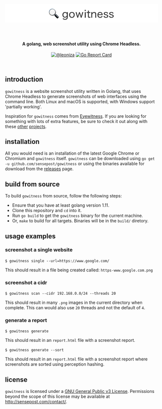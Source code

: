 <h1 align="center">
  <br>
  <a href="https://github.com/sensepost/objection">
    <img src="images/gowitness-logo.png" alt="objection"></a>
  <br>
  <br>
</h1>

<h4 align="center">A golang, web screenshot utility using Chrome Headless.</h4>
<p align="center">
  <a href="https://twitter.com/leonjza"><img src="https://img.shields.io/badge/Twitter-%40leonjza-blue.svg" alt="@leonjza" height="18"></a>
  <a href="https://goreportcard.com/report/github.com/sensepost/gowitness"><img src="https://goreportcard.com/badge/github.com/sensepost/gowitness" alt="Go Report Card" height="18"></a>
</p>
<br>

## introduction

`gowitness` is a website screenshot utility written in Golang, that uses Chrome Headless to generate screenshots of web interfaces using the command line. Both Linux and macOS is supported, with Windows support 'partially working'.

Inspiration for `gowitness` comes from [Eyewitness](https://github.com/ChrisTruncer/EyeWitness). If you are looking for something with lots of extra features, be sure to check it out along with these [other](https://github.com/afxdub/http-screenshot-html) [projects](https://github.com/breenmachine/httpscreenshot).

## installation

All you would need is an installation of the latest Google Chrome or Chromium and `gowitness` itself. `gowitness` can be downloaded using `go get -u github.com/sensepost/gowitness` or using the
binaries available for download from the [releases](https://github.com/sensepost/gowitness/releases) page.

## build from source

To build `gowitness` from source, follow the following steps:

* Ensure that you have at least golang version 1.11.
* Clone this repository and `cd` into it.
* Run `go build` to get the `gowitness` binary for the current machine.
* Or, `make` to build for all targets. Binaries will be in the `build/` diretory.

## usage examples

### screenshot a single website

`$ gowitness single --url=https://www.google.com/`

This should result in a file being created called: `https-www.google.com.png`

### screenshot a cidr

`$ gowitness scan --cidr 192.168.0.0/24 --threads 20`

This should result in many `.png` images in the current directory when complete. This can would also use `20` threads and not the default of `4`.

### generate a report

`$ gowitness generate`

This should result in an `report.html` file with a screenshot report.

`$ gowitness generate --sort`

This should result in an `report.html` file with a screenshot report where screenshots are sorted using perception hashing.

## license

`gowitness` is licensed under a [GNU General Public v3 License](https://www.gnu.org/licenses/gpl-3.0.en.html). Permissions beyond the scope of this license may be available at http://sensepost.com/contact/.
